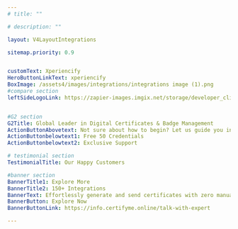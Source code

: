 ```yaml
---
# title: ""

# description: ""

layout: V4LayoutIntegrations

sitemap.priority: 0.9


customText: Xperiencify
HeroButtonLinkText: xperiencify
BoxImage: /assets4/images/integrations/integrations image (1).png
#compare section
leftSideLogoLink: https://zapier-images.imgix.net/storage/developer_cli/095115e0c5d632df57d42fff44f44305.png?auto=format&ixlib=react-9.8.0&fit=crop&q=50&w=60&h=60&dpr=1


#G2 section
G2Title: Global Leader in Digital Certificates & Badge Management
ActionButtonAbovetext: Not sure about how to begin? Let us guide you in the right direction!
ActionButtonbelowtext1: Free 50 Credentials
ActionButtonbelowtext2: Exclusive Support

# testimonial section
TestimonialTitle: Our Happy Customers   

#banner section
BannerTitle1: Explore More
BannerTitle2: 150+ Integrations
BannerText: Effortlessly generate and send certificates with zero manual intervention using the most advanced digital credential management software of 2023.
BannerButton: Explore Now
BannerButtonLink: https://info.certifyme.online/talk-with-expert

---
```


